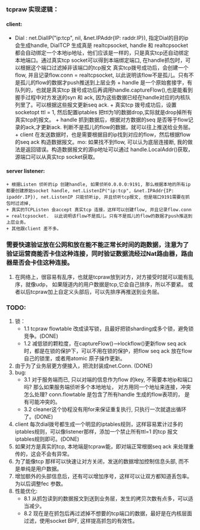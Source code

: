 ### tcpraw 实现逻辑：
#### client:
   + Dial :  net.DialIP("ip:tcp", nil, &net.IPAddr{IP: raddr.IP}), 指定Dial的目的ip 会生成handle, DialTCP 生成真是 realtcpsocket, handle 和 realtcpsocket 都会自动绑定一个本地ip地址，他们应该是一样的，只是真实tcp还自动绑定本地端口。通过真实tcp socket可以得到本端绑定端口, 在handle抓包时，可以根据这个端口过滤掉非该端口的tcp报文
           真实tcp拨号成功后，会创建一个flow, 并且记录flow.conn = realtcpsocket, 以此说明该flow不是孤儿。只有不是孤儿的flow的数据才push推送到上层业务
    + handle 是一个原始套接字，有队列的，也就是真实tcp 拨号成功后再调用handle.captureFlow(),也是能看到握手过程中对方发送的syn 和 ack, 因为这些数据已经在handle对应的内核队列里了。可以根据这些报文更新seq ack.
    + 真实tcp 拨号成功后，设置socketopt ttl = 1, 然后配置iptables 把ttl为1的数据drop,实际就是drop掉所有真实tcp的报文。
    + handle 抓到数据后，根据对方数据的seq 是否等于flow记录的ack,才更新ack. 判断不是孤儿的flow的数据，就可以往上推送给业务层。
    + client 在发送数据时，也是需要根据目的ip找到对应的flow，然后根据flow的seq ack 构造数据报文。mo: 如果找不到flow, 可以认为底层连接断, 我的做法是返回错误。构造数据报文的源ip地址可以通过 handle.LocalAddr()获取，源端口可以从真实tcp socket获取。

#### server listener:
    + 根据Listen 侦听的ip 创建handle, 如果侦听0.0.0.0:9191, 那么根据本地的所有ip 都要创建原始socket handle, net.ListenIP("ip:tcp", &net.IPAddr{IP: ipaddr.IP}), net.ListenIP 只能侦听ip, 并且侦听tcp报文, 但是端口9191需要在抓包时过滤掉, 
    + 真实的TCPListen 会accept 真实tcp 连接，这样可以创建flow, 并且记录flow.conn = realtcpsocket.  以此说明该flow不是孤儿。只有不是孤儿的flow的数据才push推送到上层业务。
    + 其他跟client 差不多。

### 需要快速验证放在公网和放在能不能正常长时间的跑数据，注意为了验证运营商能否卡住这种连接，同时验证数据流经过Nat路由器，路由器是否会卡住这种连接。
   1. 在网络上，很容易有乱序，也就是tcpraw放到对方，对方接受时就可以能有乱序，就像udp， 如果隧道内的用户数据是tcp,它会自己排序，所以不要紧。
       或者以后tcpraw加上自定义头部后，可以先排序再推送到业务层。

### TODO:
1. 锁：
   + 1.1 tcpraw flowtable 改成读写锁，且最好把锁sharding成多个锁，避免锁竞争。(DONE)
   + 1.2 减低锁的颗粒度，在captureFlow()-->lockflow()更新flow seq ack时，都是在锁的保护下，可以不用在锁的保护，把flow seq ack 放在flow自己的锁里，或者用atomic 原子操作更新。 
2. 由于为了业务层更方便接入，把流封装成net.Conn. (DONE)
3. bug: 
    + 3.1 对于服务端而已, 只以对端的信息作为flow 的key, 不需要本地ip和端口吗? 那么如果服务端侦听多个本地地址， 对方用同一个地址来连接，冲突怎么处理? conn.flowtable 是包含了所有handle 生成的flow表项的， 是有可能冲突的。
    + 3.2 cleaner这个协程没有用for来保证重复执行, 只执行一次就退出循环了。(DONE)
4. client 每次dial拨号都生成一个明显的iptables规则，这样容易累计过多的iptables规则，可以像listener那样，添加一个禁止所有ttl=1 的tcp 报文iptables规则即可。(DONE)
5. 如果对方是真实的tcp, 本地端是tcpraw能，即对端正常根据seq ack 来处理重传的，这会不会有异常。
6. 为了能像tcp 那样可以快速让对方关闭，发送的数据增加控制信息头部, 而不是单纯是用户数据。
7. 增加额外的头部信息后，还有可以增加序号，这样可以让双方都知道丢包率。为以后调整fec 参数。
8. 性能优化: 
   + 8.1 从抓包读到的数据报文到送到业务层，发生的拷贝次数有点多，可以适当减少。
   + 8.2 现在是在抓包后再过滤掉不想要的tcp端口的数据，最好是在内核层面过滤，使用socket BPF, 这样提高抓包的有效性。